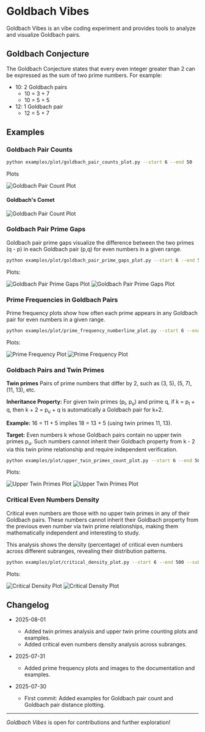 # Goldbach Vibes

Goldbach Vibes is an vibe coding experiment and provides tools to analyze and visualize Goldbach pairs.

## Goldbach Conjecture

The Goldbach Conjecture states that every even integer greater than 2 can be expressed as the sum of two prime numbers. For example:

- 10: 2 Goldbach pairs
  - 10 = 3 + 7
  - 10 = 5 + 5
- 12: 1 Goldbach pair
  - 12 = 5 + 7

## Examples

### Goldbach Pair Counts

```bash
python examples/plot/goldbach_pair_counts_plot.py --start 6 --end 50
```

Plots

![Goldbach Pair Count Plot](imgs/goldbach_pairs_counts_6_50.png)

#### Goldbach's Comet

![Goldbach Pair Count Plot](imgs/goldbach_pairs_counts_6_2000.png)

### Goldbach Pair Prime Gaps

Goldbach pair prime gaps visualize the difference between the two primes (q - p) in each Goldbach pair (p,q) for even numbers in a given range.

```bash
python examples/plot/goldbach_pair_prime_gaps_plot.py --start 6 --end 50 
```

Plots:

![Goldbach Pair Prime Gaps Plot](imgs/goldbach_pair_prime_gaps_6_50.png)
![Goldbach Pair Prime Gaps Plot](imgs/goldbach_pair_prime_gaps_6_2000.png)

### Prime Frequencies in Goldbach Pairs

Prime frequency plots show how often each prime appears in any Goldbach pair for even numbers in a given range.

```bash
python examples/plot/prime_frequency_numberline_plot.py --start 6 --end 50
```

Plots:

![Prime Frequency Plot](imgs/prime_frequency_numberline_6_50.png)
![Prime Frequency Plot](imgs/prime_frequency_numberline_6_1000.png)

### Goldbach Pairs and Twin Primes

**Twin primes** Pairs of prime numbers that differ by 2, such as (3, 5), (5, 7), (11, 13), etc.

**Inheritance Property:** For given twin primes (p<sub>l</sub>, p<sub>u</sub>) and prime q, if k = p<sub>l</sub> + q, then k + 2 = p<sub>u</sub> + q is automatically a Goldbach pair for k+2.

**Example:** 16 = 11 + 5 implies 18 = 13 + 5 (using twin primes 11, 13).

**Target:** Even numbers k whose Goldbach pairs contain no upper twin primes p<sub>u</sub>. Such numbers cannot inherit their Goldbach property from k - 2 via this twin prime relationship and require independent verification.

```bash
python examples/plot/upper_twin_primes_count_plot.py --start 6 --end 50
```

Plots:

![Upper Twin Primes Plot](imgs/upper_twin_prime_counts_6_50.png)
![Upper Twin Primes Plot](imgs/upper_twin_prime_counts_6_1000.png)

### Critical Even Numbers Density

Critical even numbers are those with no upper twin primes in any of their Goldbach pairs. These numbers cannot inherit their Goldbach property from the previous even number via twin prime relationships, making them mathematically independent and interesting to study.

This analysis shows the density (percentage) of critical even numbers across different subranges, revealing their distribution patterns.

```bash
python examples/plot/critical_density_plot.py --start 6 --end 500 --subrange-size 50
```

Plots:

![Critical Density Plot](imgs/critical_density_6_500_50.png)
![Critical Density Plot](imgs/critical_density_6_20000_1000.png)

## Changelog

- 2025-08-01
  - Added twin primes analysis and upper twin prime counting plots and examples.
  - Added critical even numbers density analysis across subranges.

- 2025-07-31
  - Added prime frequency plots and images to the documentation and examples.

- 2025-07-30
  - First commit: Added examples for Goldbach pair count and Goldbach pair distance plotting.

---

*Goldbach Vibes* is open for contributions and further exploration!
